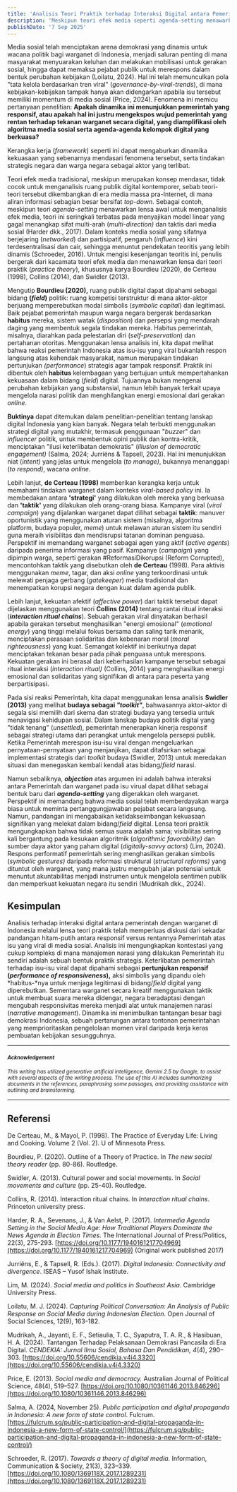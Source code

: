 ```yaml
---
title: 'Analisis Teori Praktik terhadap Interaksi Digital antara Pemerintah dan Warganet di Indonesia'
description: 'Meskipun teori efek media seperti agenda-setting menawarkan lensa awal, teori ini seringkali terbatas pada menyajikan model linear yang gagal menangkap sifat multi-arah dan taktis dari media sosial. Framework seperti ini dapat mengaburkan dinamika kekuasaan yang sebenarnya mendasari fenomena tersebut, serta tindakan strategis negara dan warga negara sebagai aktor yang terlibat. Untuk mengisi kesenjangan teoritis ini, penulis bergerak dari kacamata teori efek media dan menawarkan lensa dari practice theory.'
publishDate: '7 Sep 2025'
---
```


Media sosial telah menciptakan arena demokrasi yang dinamis untuk wacana politik bagi warganet di Indonesia, menjadi saluran penting di mana masyarakat menyuarakan keluhan dan melakukan mobilisasi untuk gerakan sosial, hingga dapat memaksa pejabat publik untuk merespons dalam bentuk perubahan kebijakan (Loilatu, 2024). Hal ini telah memunculkan pola "tata kelola berdasarkan tren viral" (*governance-by-viral-trends*), di mana kebijakan-kebijakan tampak hanya akan didengarkan apabila isu tersebut memiliki momentum di media sosial (Price, 2024). Fenomena ini memicu pertanyaan penelitian: **Apakah dinamika ini menunjukkan pemerintah yang responsif, atau apakah hal ini justru mengekspos wujud pemerintah yang rentan terhadap tekanan warganet secara digital, yang diamplifikasi oleh algoritma media sosial serta agenda-agenda kelompok digital yang berkuasa?**

Kerangka kerja (*framework*) seperti ini dapat mengaburkan dinamika kekuasaan yang sebenarnya mendasari fenomena tersebut, serta tindakan strategis negara dan warga negara sebagai aktor yang terlibat. 

Teori efek media tradisional, meskipun merupakan konsep mendasar, tidak cocok untuk menganalisis ruang publik digital kontemporer, sebab teori-teori tersebut dikembangkan di era media massa pra-Internet, di mana aliran informasi sebagian besar bersifat *top-down*.  Sebagai contoh, meskipun teori *agenda-setting* menawarkan lensa awal untuk menganalisis efek media, teori ini seringkali terbatas pada menyajikan model linear yang gagal menangkap sifat multi-arah (*multi-direction)* dan taktis dari media sosial (Harder dkk., 2017). Dalam konteks media sosial yang sifatnya berjejaring (*networked*) dan partisipatif, pengaruh (*influence*) kini terdesentralisasi dan cair, sehingga menuntut pendekatan teoritis yang lebih dinamis (Schroeder, 2016). Untuk mengisi kesenjangan teoritis ini, penulis bergerak dari kacamata teori efek media dan menawarkan lensa dari teori praktik (*practice theory*), khususnya karya Bourdieu (2020), de Certeau (1998), Collins (2014), dan Swidler (2013).

Mengutip **Bourdieu (2020),** ruang publik digital dapat dipahami sebagai bidang **(*field*)** politik: ruang kompetisi terstruktur di mana aktor-aktor berjuang memperebutkan modal simbolis (*symbolic capital*) dan legitimasi. Baik pejabat pemerintah maupun warga negara bergerak berdasarkan **habitus** mereka, sistem watak (*disposition*) dan persepsi yang mendarah daging yang membentuk segala tindakan mereka. Habitus pemerintah, misalnya, diarahkan pada pelestarian diri (*self-preservation*) dan pertahanan otoritas. Menggunakan lensa analisis ini, kita dapat melihat bahwa reaksi pemerintah Indonesia atas isu-isu yang viral bukanlah respon langsung atas kehendak masyarakat, namun merupakan tindakan pertunjukan *(performance*) strategis agar tampak responsif. Praktik ini dibentuk oleh **habitus** kelembagaan yang bertujuan untuk mempertahankan kekuasaan dalam bidang (*field*) digital. Tujuannya bukan mengenai perubahan kebijakan yang substansial, namun lebih banyak terkait upaya mengelola narasi politik dan menghilangkan energi emosional dari gerakan *online*.

**Buktinya** dapat ditemukan dalam penelitian-penelitian tentang lanskap digital Indonesia yang kian banyak. Negara telah terbukti menggunakan strategi digital yang mutakhir, termasuk penggunaan "*buzzer*" dan *influencer* politik, untuk membentuk opini publik dan kontra-kritik, menciptakan "ilusi keterlibatan demokratis" (*illusion of democratic engagement)* (Salma, 2024; Jurriëns & Tapsell, 2023). Hal ini menunjukkan niat (*intent)* yang jelas untuk mengelola (*to manage)*, bukannya menanggapi (*to respond)*, wacana *online*.

Lebih lanjut, **de Certeau (1998)** memberikan kerangka kerja untuk memahami tindakan warganet dalam konteks *viral-based policy* ini. Ia membedakan antara **'strategi'** yang dilakukan oleh mereka yang berkuasa dan **'taktik'** yang dilakukan oleh orang-orang biasa. Kampanye viral (*viral campaign*) yang dijalankan warganet dapat dilihat sebagai **taktik**: manuver oportunistik yang menggunakan aturan sistem (misalnya, algoritma platform, budaya populer, *meme*) untuk melawan aturan sistem itu sendiri guna meraih visibilitas dan mendisrupsi tatanan dominan penguasa. Perspektif ini memandang warganet sebagai agen yang aktif (*active agents*) daripada penerima informasi yang pasif. Kampanye (*campaign*) yang dipimpin warga, seperti gerakan \#ReformasiDikorupsi (Reform Corrupted), mencontohkan taktik yang disebutkan oleh **de Certeau** (1998). Para aktivis menggunakan *meme*, tagar, dan aksi *online* yang terkoordinasi untuk melewati penjaga gerbang (*gatekeeper*) media tradisional dan menempatkan korupsi negara dengan kuat dalam agenda publik.

Lebih lanjut, kekuatan afektif (*affective power*) dari taktik tersebut dapat dijelaskan menggunakan teori **Collins (2014)** tentang rantai ritual interaksi (***interaction ritual chains***). Sebuah gerakan viral dinyatakan berhasil apabila gerakan tersebut menghasilkan "energi emosional" (*emotional energy*) yang tinggi melalui fokus bersama dan saling tarik menarik, menciptakan perasaan solidaritas dan kebenaran moral (*moral righteousness*) yang kuat. Semangat kolektif ini berikutnya dapat menciptakan tekanan besar pada pihak penguasa untuk merespons. Kekuatan gerakan ini berasal dari keberhasilan kampanye tersebut sebagai ritual interaksi (*interaction ritual)* (Collins, 2014\) yang menghasilkan energi emosional dan solidaritas yang signifikan di antara para peserta yang berpartisipasi. 

Pada sisi reaksi Pemerintah, kita dapat menggunakan lensa analisis **Swidler (2013)** yang melihat **budaya sebagai *"toolkit"***, bahwasannya aktor-aktor di segala sisi memilih dari skema dan strategi budaya yang tersedia untuk menavigasi kehidupan sosial. Dalam lanskap budaya politik digital yang "tidak tenang" (*unsettled*), pemerintah menerapkan kinerja responsif sebagai strategi utama dari perangkat untuk mengelola persepsi publik. Ketika Pemerintah merespon isu-isu viral dengan mengeluarkan pernyataan-pernyataan yang menjanjikan, dapat ditafsirkan sebagai implementasi strategis dari *toolkit* budaya (Swidler, 2013\) untuk meredakan situasi dan menegaskan kembali kendali atas bidang/*field* narasi. 

Namun sebaliknya, ***objection*** atas argumen ini adalah bahwa interaksi antara Pemerintah dan warganet pada isu virual dapat dilihat sebagai bentuk baru dari ***agenda-setting*** yang digerakkan oleh warganet. Perspektif ini memandang bahwa media sosial telah memberdayakan warga biasa untuk meminta pertanggungjawaban pejabat secara langsung. Namun, pandangan ini mengabaikan ketidakseimbangan kekuasaan signifikan yang melekat dalam bidang/*field* digital. Lensa teori praktik mengungkapkan bahwa tidak semua suara adalah sama; visibilitas sering kali bergantung pada kesukaan algoritmik (*algorithmic favorability)* dan sumber daya aktor yang paham digital (*digitally-savvy actors*) (Lim, 2024). Respons performatif pemerintah sering menghasilkan gerakan simbolis (*symbolic gestures)* daripada reformasi struktural (*structural reforms)* yang dituntut oleh warganet, yang mana justru mengubah jalan potensial untuk menuntut akuntabilitas menjadi instrumen untuk mengelola sentimen publik dan memperkuat kekuatan negara itu sendiri (Mudrikah dkk., 2024).

## Kesimpulan

Analisis terhadap interaksi digital antara pemerintah dengan warganet di Indonesia melalui lensa teori praktik telah memperluas diskusi dari sekadar pandangan hitam-putih antara responsif versus rentannya Pemerintah atas isu yang viral di media sosial. Analisis ini mengungkapkan kontestasi yang cukup kompleks di mana manajemen narasi yang dilakukan Pemerintah itu sendiri adalah sebuah bentuk praktik strategis. Keterlibatan pemerintah terhadap isu-isu viral dapat dipahami sebagai **pertunjukan responsif (*performance of responsiveness*),** aksi simbolis yang dipandu oleh *habitus-*nya untuk menjaga legitimasi di bidang/*field* digital yang diperebutkan. Sementara warganet secara kreatif menggunakan taktik untuk membuat suara mereka didengar, negara beradaptasi dengan mengubah responsivitas mereka menjadi alat untuk manajemen narasi (*narrative management*). Dinamika ini menimbulkan tantangan besar bagi demokrasi Indonesia, sebuah pertarungan antara tontonan pemerintahan yang memprioritaskan pengelolaan momen viral daripada kerja keras pembuatan kebijakan sesungguhnya.

---

#### <small>*Acknowledgement*</small>

<small>*This writing has utilized generative artificial intelligence, Gemini 2.5 by Google, to assist with several aspects of the writing process. The use of this AI includes summarizing documents in the references, paraphrasing some passages, and providing assistance with outlining and brainstorming.*</small>

---

## Referensi

De Certeau, M., & Mayol, P. (1998). The Practice of Everyday Life: Living and Cooking. Volume 2 (Vol. 2). U of Minnesota Press.

Bourdieu, P. (2020). Outline of a Theory of Practice. In *The new social theory reader* (pp. 80-86). Routledge.

Swidler, A. (2013). Cultural power and social movements. In *Social movements and culture* (pp. 25-40). Routledge.

Collins, R. (2014). Interaction ritual chains. In *Interaction ritual chains*. Princeton university press.

Harder, R. A., Sevenans, J., & Van Aelst, P. (2017). *Intermedia Agenda Setting in the Social Media Age: How Traditional Players Dominate the News Agenda in Election Times.* The International Journal of Press/Politics, 22(3), 275-293. [https://doi.org/10.1177/1940161217704969](https://doi.org/10.1177/1940161217704969) (Original work published 2017\)

Jurriëns, E., & Tapsell, R. (Eds.). (2017). *Digital Indonesia: Connectivity and divergence*. ISEAS – Yusof Ishak Institute.

Lim, M. (2024). *Social media and politics in Southeast Asia*. Cambridge University Press.

Loilatu, M. J. (2024). *Capturing Political Conversation: An Analysis of Public Response on Social Media during Indonesian Election.* Open Journal of Social Sciences, 12(9), 163-182.

Mudrikah, A., Jayanti, E. F., Setiaulia, T. C., Syaputra, T. A. R., & Hasibuan, H. A. (2024). Tantangan Terhadap Pelaksanaan Demokrasi Pancasila di Era Digital. *CENDEKIA: Jurnal Ilmu Sosial, Bahasa Dan Pendidikan, 4*(4), 290–303. [https://doi.org/10.55606/cendikia.v4i4.3320](https://doi.org/10.55606/cendikia.v4i4.3320)

Price, E. (2013). *Social media and democracy.* Australian Journal of Political Science, 48(4), 519–527. [https://doi.org/10.1080/10361146.2013.846296](https://doi.org/10.1080/10361146.2013.846296)

Salma, A. (2024, November 25). *Public participation and digital propaganda in Indonesia: A new form of state control*. Fulcrum. [https://fulcrum.sg/public-participation-and-digital-propaganda-in-indonesia-a-new-form-of-state-control/](https://fulcrum.sg/public-participation-and-digital-propaganda-in-indonesia-a-new-form-of-state-control/)

Schroeder, R. (2017). *Towards a theory of digital media.* Information, Communication & Society, 21(3), 323–339. [https://doi.org/10.1080/1369118X.2017.1289231](https://doi.org/10.1080/1369118X.2017.1289231)

